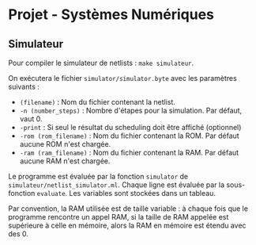 # Projet - Systèmes Numériques 

## Simulateur

Pour compiler le simulateur de netlists : `make simulateur`.

On exécutera le fichier `simulator/simulator.byte` avec les paramètres suivants :

* `(filename)` : Nom du fichier contenant la netlist.
* `-n (number_steps)` : Nombre d'étapes pour la simulation. Par défaut, vaut 0.
* `-print` : Si seul le résultat du scheduling doit être affiché (optionnel)
* `-rom (rom_filename)` : Nom du fichier contenant la ROM. Par défaut aucune ROM n'est chargée.
* `-ram (ram_filename)` : Nom du fichier contenant la RAM. Par défaut aucune RAM n'est chargée.

Le programme est évaluée par la fonction `simulator` de `simulateur/netlist_simulator.ml`. Chaque ligne est évaluée par la sous-fonction `evaluate`. Les variables sont stockées dans un tableau.

Par convention, la RAM utilisée est de taille variable : à chaque fois que le programme rencontre un appel RAM, si la taille de RAM appelée est supérieure à celle en mémoire, alors la RAM en mémoire est étendu avec des 0.
